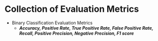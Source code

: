 # Collection of Evaluation Metrics

 - Binary Classification Evaluation Metrics
   - ***Accuracy, Positive Rate, True Positive Rate, False Positive Rate, Recall, Positive Precision, Negative Precision, F1 score***
